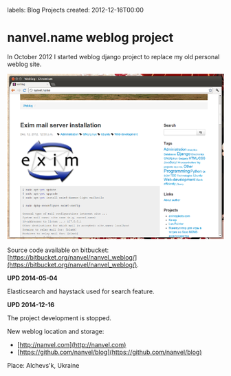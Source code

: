 labels: Blog
        Projects
created: 2012-12-16T00:00

# nanvel.name weblog project

In October 2012 I started weblog django project to replace my old personal weblog site.

![nanve.name v2](weblog_16122012.png)

Source code available on bitbucket: [https://bitbucket.org/nanvel/nanvel_weblog/](https://bitbucket.org/nanvel/nanvel_weblog/).

**UPD 2014-05-04**

Elasticsearch and haystack used for search feature.

**UPD 2014-12-16**

The project development is stopped.

New weblog location and storage:

- [http://nanvel.com](http://nanvel.com)
- [https://github.com/nanvel/blog](https://github.com/nanvel/blog)

Place: Alchevs'k, Ukraine
